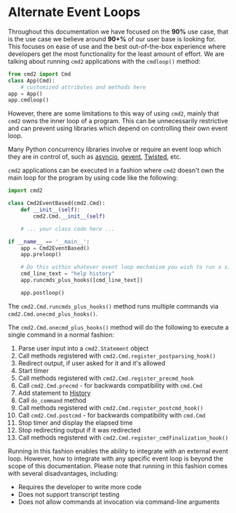 # Alternate Event Loops

Throughout this documentation we have focused on the **90%** use case, that is the use case we
believe around **90+%** of our user base is looking for. This focuses on ease of use and the best
out-of-the-box experience where developers get the most functionality for the least amount of
effort. We are talking about running `cmd2` applications with the `cmdloop()` method:

```py
from cmd2 import Cmd
class App(Cmd):
    # customized attributes and methods here
app = App()
app.cmdloop()
```

However, there are some limitations to this way of using `cmd2`, mainly that `cmd2` owns the inner
loop of a program. This can be unnecessarily restrictive and can prevent using libraries which
depend on controlling their own event loop.

Many Python concurrency libraries involve or require an event loop which they are in control of,
such as [asyncio](https://docs.python.org/3/library/asyncio.html), [gevent](http://www.gevent.org/),
[Twisted](https://twistedmatrix.com), etc.

`cmd2` applications can be executed in a fashion where `cmd2` doesn't own the main loop for the
program by using code like the following:

```py
import cmd2

class Cmd2EventBased(cmd2.Cmd):
    def __init__(self):
        cmd2.Cmd.__init__(self)

    # ... your class code here ...

if __name__ == '__main__':
    app = Cmd2EventBased()
    app.preloop()

    # Do this within whatever event loop mechanism you wish to run a single command
    cmd_line_text = "help history"
    app.runcmds_plus_hooks([cmd_line_text])

    app.postloop()
```

The `cmd2.Cmd.runcmds_plus_hooks()` method runs multiple commands via
`cmd2.Cmd.onecmd_plus_hooks()`.

The `cmd2.Cmd.onecmd_plus_hooks()` method will do the following to execute a single command in a
normal fashion:

1.  Parse user input into a `cmd2.Statement` object
1.  Call methods registered with `cmd2.Cmd.register_postparsing_hook()`
1.  Redirect output, if user asked for it and it's allowed
1.  Start timer
1.  Call methods registered with `cmd2.Cmd.register_precmd_hook`
1.  Call `cmd2.Cmd.precmd` - for backwards compatibility with `cmd.Cmd`
1.  Add statement to [History](../features/history.md)
1.  Call `do_command` method
1.  Call methods registered with `cmd2.Cmd.register_postcmd_hook()`
1.  Call `cmd2.Cmd.postcmd` - for backwards compatibility with `cmd.Cmd`
1.  Stop timer and display the elapsed time
1.  Stop redirecting output if it was redirected
1.  Call methods registered with `cmd2.Cmd.register_cmdfinalization_hook()`

Running in this fashion enables the ability to integrate with an external event loop. However, how
to integrate with any specific event loop is beyond the scope of this documentation. Please note
that running in this fashion comes with several disadvantages, including:

- Requires the developer to write more code
- Does not support transcript testing
- Does not allow commands at invocation via command-line arguments
